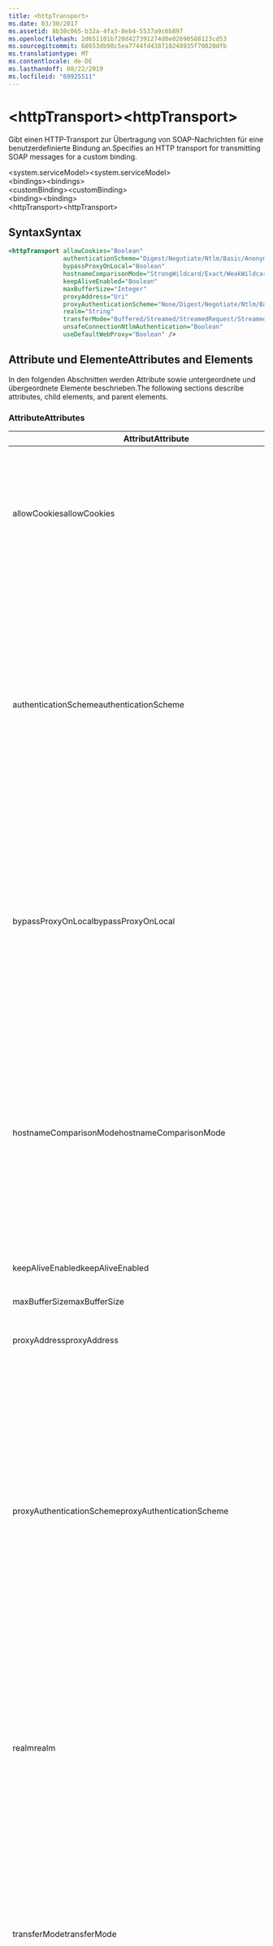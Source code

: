 ```yaml
---
title: <httpTransport>
ms.date: 03/30/2017
ms.assetid: 8b30c065-b32a-4fa3-8eb4-5537a9c6b897
ms.openlocfilehash: 2d651101b720d427391274d0e02690588123cd53
ms.sourcegitcommit: 68653db98c5ea7744fd438710248935f70020dfb
ms.translationtype: MT
ms.contentlocale: de-DE
ms.lasthandoff: 08/22/2019
ms.locfileid: "69925511"
---
```

# <a name="httptransport"></a><span data-ttu-id="16cbc-101">\<httpTransport></span><span class="sxs-lookup"><span data-stu-id="16cbc-101">\<httpTransport></span></span>
<span data-ttu-id="16cbc-102">Gibt einen HTTP-Transport zur Übertragung von SOAP-Nachrichten für eine benutzerdefinierte Bindung an.</span><span class="sxs-lookup"><span data-stu-id="16cbc-102">Specifies an HTTP transport for transmitting SOAP messages for a custom binding.</span></span>  
  
 <span data-ttu-id="16cbc-103">\<system.serviceModel></span><span class="sxs-lookup"><span data-stu-id="16cbc-103">\<system.serviceModel></span></span>  
<span data-ttu-id="16cbc-104">\<bindings></span><span class="sxs-lookup"><span data-stu-id="16cbc-104">\<bindings></span></span>  
<span data-ttu-id="16cbc-105">\<customBinding></span><span class="sxs-lookup"><span data-stu-id="16cbc-105">\<customBinding></span></span>  
<span data-ttu-id="16cbc-106">\<binding></span><span class="sxs-lookup"><span data-stu-id="16cbc-106">\<binding></span></span>  
<span data-ttu-id="16cbc-107">\<httpTransport></span><span class="sxs-lookup"><span data-stu-id="16cbc-107">\<httpTransport></span></span>  
  
## <a name="syntax"></a><span data-ttu-id="16cbc-108">Syntax</span><span class="sxs-lookup"><span data-stu-id="16cbc-108">Syntax</span></span>  
  
```xml  
<httpTransport allowCookies="Boolean"
               authenticationScheme="Digest/Negotiate/Ntlm/Basic/Anonymous"
               bypassProxyOnLocal="Boolean"
               hostnameComparisonMode="StrongWildcard/Exact/WeakWildcard"
               keepAliveEnabled="Boolean"
               maxBufferSize="Integer"
               proxyAddress="Uri"
               proxyAuthenticationScheme="None/Digest/Negotiate/Ntlm/Basic/Anonymous"
               realm="String"
               transferMode="Buffered/Streamed/StreamedRequest/StreamedResponse"
               unsafeConnectionNtlmAuthentication="Boolean"
               useDefaultWebProxy="Boolean" />
```  
  
## <a name="attributes-and-elements"></a><span data-ttu-id="16cbc-109">Attribute und Elemente</span><span class="sxs-lookup"><span data-stu-id="16cbc-109">Attributes and Elements</span></span>  
 <span data-ttu-id="16cbc-110">In den folgenden Abschnitten werden Attribute sowie untergeordnete und übergeordnete Elemente beschrieben.</span><span class="sxs-lookup"><span data-stu-id="16cbc-110">The following sections describe attributes, child elements, and parent elements.</span></span>  
  
### <a name="attributes"></a><span data-ttu-id="16cbc-111">Attribute</span><span class="sxs-lookup"><span data-stu-id="16cbc-111">Attributes</span></span>  
  
|<span data-ttu-id="16cbc-112">Attribut</span><span class="sxs-lookup"><span data-stu-id="16cbc-112">Attribute</span></span>|<span data-ttu-id="16cbc-113">Beschreibung</span><span class="sxs-lookup"><span data-stu-id="16cbc-113">Description</span></span>|  
|---------------|-----------------|  
|<span data-ttu-id="16cbc-114">allowCookies</span><span class="sxs-lookup"><span data-stu-id="16cbc-114">allowCookies</span></span>|<span data-ttu-id="16cbc-115">Ein boolescher Wert, der angibt, ob der Client Cookies akzeptiert und bei zukünftigen Anforderungen propagiert.</span><span class="sxs-lookup"><span data-stu-id="16cbc-115">A Boolean value that specifies whether the client accepts cookies and propagates them on future requests.</span></span> <span data-ttu-id="16cbc-116">Die Standardeinstellung ist `false`.</span><span class="sxs-lookup"><span data-stu-id="16cbc-116">The default is `false`.</span></span><br /><br /> <span data-ttu-id="16cbc-117">Sie können dieses Attribut verwenden, wenn Sie mit ASMX-Webdiensten interagieren, die Cookies verwenden.</span><span class="sxs-lookup"><span data-stu-id="16cbc-117">You can use this attribute when you interact with ASMX Web services that use cookies.</span></span> <span data-ttu-id="16cbc-118">Auf diese Weise können Sie sicherstellen, dass die vom Server zurückgegebenen Cookies automatisch bei allen zukünftigen Clientanforderungen für diesen Dienst kopiert werden.</span><span class="sxs-lookup"><span data-stu-id="16cbc-118">In this way, you can be sure that the cookies returned from the server are automatically copied to all future client requests for that service.</span></span>|  
|<span data-ttu-id="16cbc-119">authenticationScheme</span><span class="sxs-lookup"><span data-stu-id="16cbc-119">authenticationScheme</span></span>|<span data-ttu-id="16cbc-120">Gibt das Protokoll an, mit dem Clientanforderungen authentifiziert werden, die von einem HTTP-Listener verarbeitet werden.</span><span class="sxs-lookup"><span data-stu-id="16cbc-120">Specifies the protocol used to authenticate client requests being processed by an HTTP listener.</span></span> <span data-ttu-id="16cbc-121">Folgende Werte sind gültig:</span><span class="sxs-lookup"><span data-stu-id="16cbc-121">Valid values include the following:</span></span><br /><br /> <span data-ttu-id="16cbc-122">Lich Gibt die Digestauthentifizierung an.</span><span class="sxs-lookup"><span data-stu-id="16cbc-122">-   Digest: Specifies digest authentication.</span></span><br /><span data-ttu-id="16cbc-123">Verhandelt Aushandiert den Client, um das Authentifizierungsschema zu bestimmen.</span><span class="sxs-lookup"><span data-stu-id="16cbc-123">-   Negotiate: Negotiates with the client to determine the authentication scheme.</span></span> <span data-ttu-id="16cbc-124">Wenn sowohl Client als auch Server Kerberos unterstützen, wird dieses Schema verwendet. Andernfalls wird NTLM verwendet.</span><span class="sxs-lookup"><span data-stu-id="16cbc-124">If both client and server support Kerberos, it is used; otherwise, NTLM is used.</span></span><br /><span data-ttu-id="16cbc-125">NTLM Gibt die NTLM-Authentifizierung an.</span><span class="sxs-lookup"><span data-stu-id="16cbc-125">-   Ntlm: Specifies NTLM authentication.</span></span><br /><span data-ttu-id="16cbc-126">Basic Gibt die Standardauthentifizierung an.</span><span class="sxs-lookup"><span data-stu-id="16cbc-126">-   Basic: Specifies basic authentication.</span></span><br /><span data-ttu-id="16cbc-127">Anonymous Gibt die anonyme Authentifizierung an.</span><span class="sxs-lookup"><span data-stu-id="16cbc-127">-   Anonymous: Specifies anonymous authentication.</span></span><br /><br /> <span data-ttu-id="16cbc-128">Die Standardeinstellung ist Anonymous.</span><span class="sxs-lookup"><span data-stu-id="16cbc-128">The default is Anonymous.</span></span> <span data-ttu-id="16cbc-129">Dieses Attribut ist vom Typ <xref:System.Net.AuthenticationSchemes>.</span><span class="sxs-lookup"><span data-stu-id="16cbc-129">This attribute is of type <xref:System.Net.AuthenticationSchemes>.</span></span> <span data-ttu-id="16cbc-130">Dieses Attribut kann nur einmal festgelegt werden.</span><span class="sxs-lookup"><span data-stu-id="16cbc-130">This attribute can only be set once.</span></span>|  
|<span data-ttu-id="16cbc-131">bypassProxyOnLocal</span><span class="sxs-lookup"><span data-stu-id="16cbc-131">bypassProxyOnLocal</span></span>|<span data-ttu-id="16cbc-132">Ein boolescher Wert, der angibt, ob der Proxyserver bei lokalen Adressen umgangen werden soll.</span><span class="sxs-lookup"><span data-stu-id="16cbc-132">A Boolean value that indicates whether to bypass the proxy server for local addresses.</span></span> <span data-ttu-id="16cbc-133">Die Standardeinstellung ist `false`.</span><span class="sxs-lookup"><span data-stu-id="16cbc-133">The default is `false`.</span></span><br /><br /> <span data-ttu-id="16cbc-134">Eine lokale Adresse ist eine, die sich im lokalen LAN oder Intranet befindet.</span><span class="sxs-lookup"><span data-stu-id="16cbc-134">A local address is one that is on the local LAN or intranet.</span></span><br /><br /> <span data-ttu-id="16cbc-135">Der Proxy wird von Windows Communication Foundation (WCF) immer ignoriert, wenn die Dienst `http://localhost`Adresse mit beginnt.</span><span class="sxs-lookup"><span data-stu-id="16cbc-135">Windows Communication Foundation (WCF) always ignores the proxy if the service address begins with `http://localhost`.</span></span><br /><br /> <span data-ttu-id="16cbc-136">Sie sollten den Hostnamen anstatt localhost verwenden, wenn die Clients bei der Kommunikation mit Diensten auf demselben Computer einen Proxy nutzen sollen.</span><span class="sxs-lookup"><span data-stu-id="16cbc-136">You should use the host name rather than localhost if you want clients to go through a proxy when talking to services on the same machine.</span></span>|  
|<span data-ttu-id="16cbc-137">hostnameComparisonMode</span><span class="sxs-lookup"><span data-stu-id="16cbc-137">hostnameComparisonMode</span></span>|<span data-ttu-id="16cbc-138">Gibt den HTTP-Hostnamen-Vergleichsmodus an, der verwendet wird, um URIs zu analysieren.</span><span class="sxs-lookup"><span data-stu-id="16cbc-138">Specifies the HTTP hostname comparison mode used to parse URIs.</span></span> <span data-ttu-id="16cbc-139">Folgende Werte sind gültig:</span><span class="sxs-lookup"><span data-stu-id="16cbc-139">Valid values are,</span></span><br /><br /> <span data-ttu-id="16cbc-140">-StrongWildcard: ("+") entspricht allen möglichen Hostnamen im Kontext des angegebenen Schemas, Ports und relativen URIs.</span><span class="sxs-lookup"><span data-stu-id="16cbc-140">-   StrongWildcard: ("+") matches all possible hostnames in the context of the specified scheme, port and relative URI.</span></span><br /><span data-ttu-id="16cbc-141">-Exact: keine Platzhalter</span><span class="sxs-lookup"><span data-stu-id="16cbc-141">-   Exact: no wildcards</span></span><br /><span data-ttu-id="16cbc-142">-WeakWildcard: ("\*") entspricht allen möglichen Hostnamen im Kontext des angegebenen Schemas, Ports und relativen UIR, die nicht explizit oder über den starken platzhaltermechanismus abgeglichen wurden.</span><span class="sxs-lookup"><span data-stu-id="16cbc-142">-   WeakWildcard: ("\*") matches all possible hostname in the context of the specified scheme, port and relative UIR that have not been matched explicitly or through the strong wildcard mechanism.</span></span><br /><br /> <span data-ttu-id="16cbc-143">Dieses Attribut ist vom Typ <xref:System.ServiceModel.HostNameComparisonMode>.</span><span class="sxs-lookup"><span data-stu-id="16cbc-143">This attribute is of type <xref:System.ServiceModel.HostNameComparisonMode>.</span></span> <span data-ttu-id="16cbc-144">Die Standardeinstellung ist <xref:System.ServiceModel.HostNameComparisonMode.StrongWildcard>.</span><span class="sxs-lookup"><span data-stu-id="16cbc-144">The default is <xref:System.ServiceModel.HostNameComparisonMode.StrongWildcard>.</span></span>|  
|<span data-ttu-id="16cbc-145">keepAliveEnabled</span><span class="sxs-lookup"><span data-stu-id="16cbc-145">keepAliveEnabled</span></span>|<span data-ttu-id="16cbc-146">Ein boolescher Wert, der angibt, ob eine permanente Verbindung mit der Internetressource hergestellt werden soll.</span><span class="sxs-lookup"><span data-stu-id="16cbc-146">A Boolean value that specifies whether to make a persistent connection to the internet resource.</span></span>|  
|<span data-ttu-id="16cbc-147">maxBufferSize</span><span class="sxs-lookup"><span data-stu-id="16cbc-147">maxBufferSize</span></span>|<span data-ttu-id="16cbc-148">Eine positive ganze Zahl, die die maximale Puffergröße angibt.</span><span class="sxs-lookup"><span data-stu-id="16cbc-148">A positive integer that specifies the maximum size of the buffer.</span></span> <span data-ttu-id="16cbc-149">Der Standardwert ist 524288.</span><span class="sxs-lookup"><span data-stu-id="16cbc-149">The default is 524288</span></span>|  
|<span data-ttu-id="16cbc-150">proxyAddress</span><span class="sxs-lookup"><span data-stu-id="16cbc-150">proxyAddress</span></span>|<span data-ttu-id="16cbc-151">Ein URI, der die Adresse des HTTP-Proxys angibt.</span><span class="sxs-lookup"><span data-stu-id="16cbc-151">A URI that specifies the address of the HTTP proxy.</span></span> <span data-ttu-id="16cbc-152">Wenn `useSystemWebProxy``true` ist, muss diese Einstellung `null` lauten.</span><span class="sxs-lookup"><span data-stu-id="16cbc-152">If `useSystemWebProxy` is `true`, this setting must be `null`.</span></span> <span data-ttu-id="16cbc-153">Die Standardeinstellung ist `null`.</span><span class="sxs-lookup"><span data-stu-id="16cbc-153">The default is `null`.</span></span>|  
|<span data-ttu-id="16cbc-154">proxyAuthenticationScheme</span><span class="sxs-lookup"><span data-stu-id="16cbc-154">proxyAuthenticationScheme</span></span>|<span data-ttu-id="16cbc-155">Gibt das Protokoll an, mit dem Clientanforderungen authentifiziert werden, die von einem HTTP-Proxy verarbeitet werden.</span><span class="sxs-lookup"><span data-stu-id="16cbc-155">Specifies the protocol used for authenticating client requests being processed by an HTTP proxy.</span></span> <span data-ttu-id="16cbc-156">Folgende Werte sind gültig:</span><span class="sxs-lookup"><span data-stu-id="16cbc-156">Valid values include the following:</span></span><br /><br /> <span data-ttu-id="16cbc-157">Gar Es wird keine Authentifizierung durchgeführt.</span><span class="sxs-lookup"><span data-stu-id="16cbc-157">-   None: No authentication is performed.</span></span><br /><span data-ttu-id="16cbc-158">Lich Gibt die Digestauthentifizierung an.</span><span class="sxs-lookup"><span data-stu-id="16cbc-158">-   Digest: Specifies digest authentication.</span></span><br /><span data-ttu-id="16cbc-159">Verhandelt Aushandiert den Client, um das Authentifizierungsschema zu bestimmen.</span><span class="sxs-lookup"><span data-stu-id="16cbc-159">-   Negotiate: Negotiates with the client to determine the authentication scheme.</span></span> <span data-ttu-id="16cbc-160">Wenn sowohl Client als auch Server Kerberos unterstützen, wird dieses Schema verwendet. Andernfalls wird NTLM verwendet.</span><span class="sxs-lookup"><span data-stu-id="16cbc-160">If both client and server support Kerberos, it is used; otherwise, NTLM is used.</span></span><br /><span data-ttu-id="16cbc-161">NTLM Gibt die NTLM-Authentifizierung an.</span><span class="sxs-lookup"><span data-stu-id="16cbc-161">-   Ntlm: Specifies NTLM authentication.</span></span><br /><span data-ttu-id="16cbc-162">Basic Gibt die Standardauthentifizierung an.</span><span class="sxs-lookup"><span data-stu-id="16cbc-162">-   Basic: Specifies basic authentication.</span></span><br /><span data-ttu-id="16cbc-163">Anonymous Gibt die anonyme Authentifizierung an.</span><span class="sxs-lookup"><span data-stu-id="16cbc-163">-   Anonymous: Specifies anonymous authentication.</span></span><br /><br /> <span data-ttu-id="16cbc-164">Die Standardeinstellung ist Anonymous.</span><span class="sxs-lookup"><span data-stu-id="16cbc-164">The default is Anonymous.</span></span> <span data-ttu-id="16cbc-165">Dieses Attribut ist vom Typ <xref:System.Net.AuthenticationSchemes>.</span><span class="sxs-lookup"><span data-stu-id="16cbc-165">This attribute is of type <xref:System.Net.AuthenticationSchemes>.</span></span> <span data-ttu-id="16cbc-166">Beachten Sie <xref:System.Net.AuthenticationSchemes.IntegratedWindowsAuthentication?displayProperty=nameWithType> , dass nicht unterstützt wird.</span><span class="sxs-lookup"><span data-stu-id="16cbc-166">Note that <xref:System.Net.AuthenticationSchemes.IntegratedWindowsAuthentication?displayProperty=nameWithType> is not supported.</span></span>|  
|<span data-ttu-id="16cbc-167">realm</span><span class="sxs-lookup"><span data-stu-id="16cbc-167">realm</span></span>|<span data-ttu-id="16cbc-168">Eine Zeichenfolge, die den auf dem Proxy/Server zu verwendenden Bereich angibt.</span><span class="sxs-lookup"><span data-stu-id="16cbc-168">A string that specifies the realm to use on the proxy/server.</span></span> <span data-ttu-id="16cbc-169">Der Standardwert ist eine leere Zeichenfolge.</span><span class="sxs-lookup"><span data-stu-id="16cbc-169">The default is an empty string.</span></span><br /><br /> <span data-ttu-id="16cbc-170">Server verwenden Bereiche, um geschützte Ressourcen zu partitionieren.</span><span class="sxs-lookup"><span data-stu-id="16cbc-170">Servers use realms to partition protected resources.</span></span> <span data-ttu-id="16cbc-171">Jede Partition kann ihr eigenes Authentifizierungsschema und/oder ihre eigene Autorisierungsdatenbank aufweisen.</span><span class="sxs-lookup"><span data-stu-id="16cbc-171">Each partition can have its own authentication scheme and/or authorization database.</span></span> <span data-ttu-id="16cbc-172">Bereiche werden nur für die Standard- und Hashwertauthentifizierung verwendet.</span><span class="sxs-lookup"><span data-stu-id="16cbc-172">Realms are used only for basic and digest authentication.</span></span> <span data-ttu-id="16cbc-173">Nach der erfolgreichen Authentifizierung eines Clients ist die Authentifizierung für alle Ressourcen in einem bestimmten Bereich gültig.</span><span class="sxs-lookup"><span data-stu-id="16cbc-173">After a client successfully authenticates, the authentication is valid for all resources in a given realm.</span></span> <span data-ttu-id="16cbc-174">Eine ausführliche Beschreibung der Bereiche finden Sie unter RFC 2617 auf der [IETF-Website](https://www.ietf.org).</span><span class="sxs-lookup"><span data-stu-id="16cbc-174">For a detailed description of realms, see RFC 2617 at the [IETF website](https://www.ietf.org).</span></span>|  
|<span data-ttu-id="16cbc-175">transferMode</span><span class="sxs-lookup"><span data-stu-id="16cbc-175">transferMode</span></span>|<span data-ttu-id="16cbc-176">Gibt an, ob Nachrichten bei einer Anforderung oder Antwort gepuffert oder per Stream übertragen werden.</span><span class="sxs-lookup"><span data-stu-id="16cbc-176">Specifies whether messages are buffered or streamed or a request or response.</span></span> <span data-ttu-id="16cbc-177">Folgende Werte sind gültig:</span><span class="sxs-lookup"><span data-stu-id="16cbc-177">Valid values include the following:</span></span><br /><br /> <span data-ttu-id="16cbc-178">Gepuffert Die Anforderungs-und Antwort Nachrichten werden gepuffert.</span><span class="sxs-lookup"><span data-stu-id="16cbc-178">-   Buffered: The request and response messages are buffered.</span></span><br /><span data-ttu-id="16cbc-179">Gestreamt Die Anforderungs-und Antwort Nachrichten werden gestreamt.</span><span class="sxs-lookup"><span data-stu-id="16cbc-179">-   Streamed: The request and response messages are streamed.</span></span><br /><span data-ttu-id="16cbc-180">StreamedRequest Die Anforderungsnachricht wird per Stream übertragen, und die Antwortnachricht wird gepuffert.</span><span class="sxs-lookup"><span data-stu-id="16cbc-180">-   StreamedRequest: The request message is streamed and the response message is buffered.</span></span><br /><span data-ttu-id="16cbc-181">StreamedResponse Die Anforderungsnachricht wird gepuffert, und die Antwortnachricht wird per Stream übertragen.</span><span class="sxs-lookup"><span data-stu-id="16cbc-181">-   StreamedResponse: The request message is buffered and the response message is streamed.</span></span><br /><br /> <span data-ttu-id="16cbc-182">Der Standardwert ist Buffered.</span><span class="sxs-lookup"><span data-stu-id="16cbc-182">The default is Buffered.</span></span> <span data-ttu-id="16cbc-183">Dieses Attribut ist vom Typ <xref:System.ServiceModel.TransferMode>.</span><span class="sxs-lookup"><span data-stu-id="16cbc-183">This attribute is of type <xref:System.ServiceModel.TransferMode> .</span></span>|  
|<span data-ttu-id="16cbc-184">unsafeConnectionNtlmAuthentication</span><span class="sxs-lookup"><span data-stu-id="16cbc-184">unsafeConnectionNtlmAuthentication</span></span>|<span data-ttu-id="16cbc-185">Ein boolescher Wert, der angibt, ob die Freigabe nicht sicherer Verbindungen auf dem Server aktiviert ist.</span><span class="sxs-lookup"><span data-stu-id="16cbc-185">A Boolean value that specifies whether Unsafe Connection Sharing is enabled on the server.</span></span> <span data-ttu-id="16cbc-186">Die Standardeinstellung ist `false`.</span><span class="sxs-lookup"><span data-stu-id="16cbc-186">The default is `false`.</span></span> <span data-ttu-id="16cbc-187">Wenn aktiviert, wird NTLM-Authentifizierung einmal auf jeder TCP-Verbindung ausgeführt.</span><span class="sxs-lookup"><span data-stu-id="16cbc-187">If enabled, NTLM authentication is performed once on each TCP connection.</span></span>|  
|<span data-ttu-id="16cbc-188">useDefaultWebProxy</span><span class="sxs-lookup"><span data-stu-id="16cbc-188">useDefaultWebProxy</span></span>|<span data-ttu-id="16cbc-189">Ein boolescher Wert, der angibt, ob die Proxyeinstellungen auf dem Computer anstatt der benutzerspezifischen Einstellungen verwendet werden sollen.</span><span class="sxs-lookup"><span data-stu-id="16cbc-189">A Boolean value that specifies whether the machine-wide proxy settings are used rather than the user specific settings.</span></span> <span data-ttu-id="16cbc-190">Die Standardeinstellung ist `true`.</span><span class="sxs-lookup"><span data-stu-id="16cbc-190">The default is `true`.</span></span>|  
  
### <a name="child-elements"></a><span data-ttu-id="16cbc-191">Untergeordnete Elemente</span><span class="sxs-lookup"><span data-stu-id="16cbc-191">Child Elements</span></span>  
 <span data-ttu-id="16cbc-192">None</span><span class="sxs-lookup"><span data-stu-id="16cbc-192">None</span></span>  
  
### <a name="parent-elements"></a><span data-ttu-id="16cbc-193">Übergeordnete Elemente</span><span class="sxs-lookup"><span data-stu-id="16cbc-193">Parent Elements</span></span>  
  
|<span data-ttu-id="16cbc-194">Element</span><span class="sxs-lookup"><span data-stu-id="16cbc-194">Element</span></span>|<span data-ttu-id="16cbc-195">Beschreibung</span><span class="sxs-lookup"><span data-stu-id="16cbc-195">Description</span></span>|  
|-------------|-----------------|  
|[<span data-ttu-id="16cbc-196">\<binding></span><span class="sxs-lookup"><span data-stu-id="16cbc-196">\<binding></span></span>](../../../misc/binding.md)|<span data-ttu-id="16cbc-197">Definiert alle Bindungsmöglichkeiten der benutzerdefinierten Bindung.</span><span class="sxs-lookup"><span data-stu-id="16cbc-197">Defines all binding capabilities of the custom binding.</span></span>|  
  
## <a name="remarks"></a><span data-ttu-id="16cbc-198">Hinweise</span><span class="sxs-lookup"><span data-stu-id="16cbc-198">Remarks</span></span>  
 <span data-ttu-id="16cbc-199">Das `httpTransport`-Element stellt den Startpunkt für das Erstellen einer benutzerdefinierten Bindung dar, die das HTTP-Transportprotokoll implementiert.</span><span class="sxs-lookup"><span data-stu-id="16cbc-199">The `httpTransport` element is the starting point for creating a custom binding that implements the HTTP transport protocol.</span></span> <span data-ttu-id="16cbc-200">HTTP stellt die primäre Übertragungsweise für den Datenaustausch dar.</span><span class="sxs-lookup"><span data-stu-id="16cbc-200">HTTP is the primary transport used for interoperability purposes.</span></span> <span data-ttu-id="16cbc-201">Dieser Transport wird vom Windows Communication Foundation (WCF) unterstützt, um die Interoperabilität mit anderen nicht-WCF-Webdienst Stapeln sicherzustellen.</span><span class="sxs-lookup"><span data-stu-id="16cbc-201">This transport is supported by the Windows Communication Foundation (WCF) to ensure interoperability with other non-WCF Web services stacks.</span></span>  
  
## <a name="see-also"></a><span data-ttu-id="16cbc-202">Siehe auch</span><span class="sxs-lookup"><span data-stu-id="16cbc-202">See also</span></span>

- <xref:System.ServiceModel.Configuration.HttpTransportElement>
- <xref:System.ServiceModel.Channels.HttpTransportBindingElement>
- <xref:System.ServiceModel.Channels.TransportBindingElement>
- <xref:System.ServiceModel.Channels.CustomBinding>
- [<span data-ttu-id="16cbc-203">Transportprotokolle</span><span class="sxs-lookup"><span data-stu-id="16cbc-203">Transports</span></span>](../../../wcf/feature-details/transports.md)
- [<span data-ttu-id="16cbc-204">Auswählen eines Transports</span><span class="sxs-lookup"><span data-stu-id="16cbc-204">Choosing a Transport</span></span>](../../../wcf/feature-details/choosing-a-transport.md)
- [<span data-ttu-id="16cbc-205">Bindungen</span><span class="sxs-lookup"><span data-stu-id="16cbc-205">Bindings</span></span>](../../../wcf/bindings.md)
- [<span data-ttu-id="16cbc-206">Erweitern von Bindungen</span><span class="sxs-lookup"><span data-stu-id="16cbc-206">Extending Bindings</span></span>](../../../wcf/extending/extending-bindings.md)
- [<span data-ttu-id="16cbc-207">Benutzerdefinierte Bindungen</span><span class="sxs-lookup"><span data-stu-id="16cbc-207">Custom Bindings</span></span>](../../../wcf/extending/custom-bindings.md)
- [<span data-ttu-id="16cbc-208">\<customBinding></span><span class="sxs-lookup"><span data-stu-id="16cbc-208">\<customBinding></span></span>](custombinding.md)

